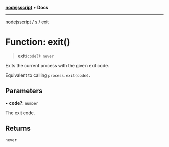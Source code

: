[**nodejsscript**](../../../README.md) • **Docs**

***

[nodejsscript](../../../README.md) / [s](../README.md) / exit

# Function: exit()

> **exit**(`code`?): `never`

Exits the current process with the given exit code.

Equivalent to calling `process.exit(code)`.

## Parameters

• **code?**: `number`

The exit code.

## Returns

`never`
